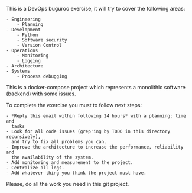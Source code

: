 This is a DevOps buguroo exercise, it will try to cover the following areas:

    - Engineering
        - Planning
    - Development
        - Python
        - Software security
        - Version Control
    - Operations
        - Monitoring
        - Logging
    - Architecture
    - Systems
        - Process debugging

This is a docker-compose project which represents a monolithic software
(backend) with some issues.

To complete the exercise you must to follow next steps:

    - *Reply this email within following 24 hours* with a planning: time and
      tasks
    - Look for all code issues (grep'ing by TODO in this directory recursively),
      and try to fix all problems you can.
    - Improve the architecture to increase the performance, reliability and
      the availability of the system.
    - Add monitoring and measurement to the project.
    - Centralize all logs.
    - Add whatever thing you think the project must have.

Please, do all the work you need in this git project.